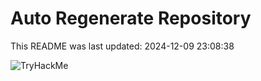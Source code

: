# Auto Regenerate Repository

This README was last updated: 2024-12-09 23:08:38

 ![TryHackMe](https://tryhackme.com/badge/533634)